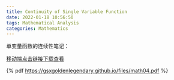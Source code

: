 ```yaml
---
title: Continuity of Single Variable Function
date: 2022-01-18 10:56:50
tags: Mathematical Analysis 
categories: Mathematics 
---
```


单变量函数的连续性笔记：

<!--more-->

[移动端点击链接下载查看](https://gsxgoldenlegendary.github.io/files/math04.pdf)

{% pdf https://gsxgoldenlegendary.github.io/files/math04.pdf %}
